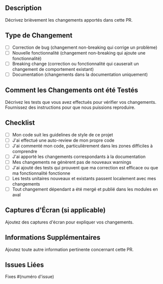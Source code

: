 ## Description
Décrivez brièvement les changements apportés dans cette PR.

## Type de Changement
- [ ] Correction de bug (changement non-breaking qui corrige un problème)
- [ ] Nouvelle fonctionnalité (changement non-breaking qui ajoute une fonctionnalité)
- [ ] Breaking change (correction ou fonctionnalité qui causerait un changement de comportement existant)
- [ ] Documentation (changements dans la documentation uniquement)

## Comment les Changements ont été Testés
Décrivez les tests que vous avez effectués pour vérifier vos changements. Fournissez des instructions pour que nous puissions reproduire.

## Checklist
- [ ] Mon code suit les guidelines de style de ce projet
- [ ] J'ai effectué une auto-review de mon propre code
- [ ] J'ai commenté mon code, particulièrement dans les zones difficiles à comprendre
- [ ] J'ai apporté les changements correspondants à la documentation
- [ ] Mes changements ne génèrent pas de nouveaux warnings
- [ ] J'ai ajouté des tests qui prouvent que ma correction est efficace ou que ma fonctionnalité fonctionne
- [ ] Les tests unitaires nouveaux et existants passent localement avec mes changements
- [ ] Tout changement dépendant a été mergé et publié dans les modules en aval

## Captures d'Écran (si applicable)
Ajoutez des captures d'écran pour expliquer vos changements.

## Informations Supplémentaires
Ajoutez toute autre information pertinente concernant cette PR.

## Issues Liées
Fixes #(numéro d'issue)
